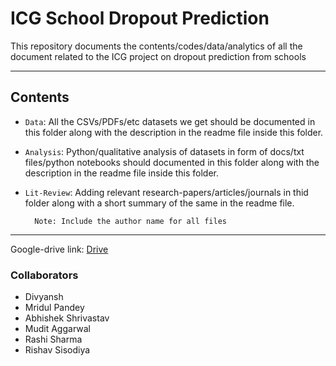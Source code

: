 # ICG School Dropout Prediction

This repository documents the contents/codes/data/analytics of all the document related to the ICG project on dropout prediction from schools

***
## Contents

* `Data`: All the CSVs/PDFs/etc datasets we get should be documented in this folder along with the description in the readme file inside this folder.

* `Analysis`: Python/qualitative analysis of datasets in form of docs/txt files/python notebooks should documented in this folder along with the description in the readme file inside this folder.

* `Lit-Review`: Adding relevant research-papers/articles/journals in thid folder along with a short summary of the same in the readme file.

        Note: Include the author name for all files
***

Google-drive link: [Drive](https://drive.google.com/drive/folders/12H6mogeIBCTJyecLsMJe0Zys_GYsizBw?usp=sharing)

### Collaborators

* Divyansh
* Mridul Pandey
* Abhishek Shrivastav
* Mudit Aggarwal
* Rashi Sharma
* Rishav Sisodiya
